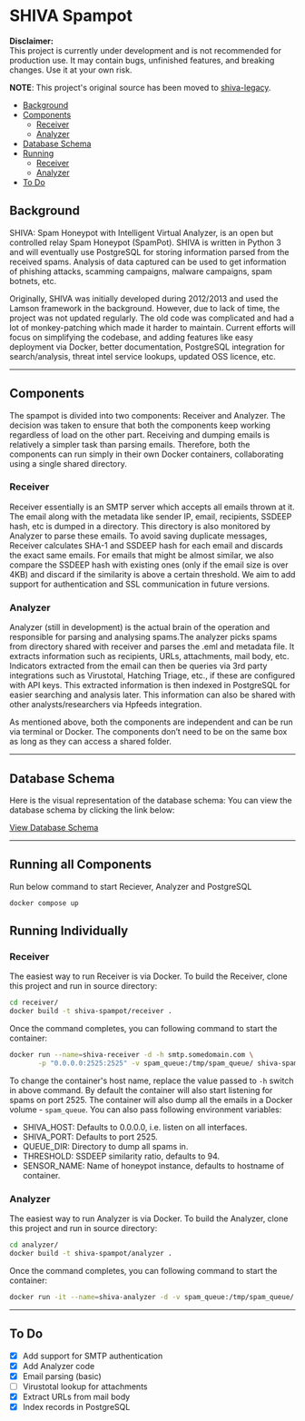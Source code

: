# SHIVA Spampot

**Disclaimer:**  
This project is currently under development and is not recommended for production use. It may contain bugs, unfinished features, and breaking changes. Use it at your own risk.

**NOTE**: This project's original source has been moved to
[shiva-legacy](https://github.com/shiva-spampot/shiva-legacy).

- [Background](#background)
- [Components](#components)
  - [Receiver](#receiver)
  - [Analyzer](#analyzer)
- [Database Schema](#database-schema)
- [Running](#running)
  - [Receiver](#receiver-1)
  - [Analyzer](#analyzer-1)
- [To Do](#to-do)

## Background

SHIVA: Spam Honeypot with Intelligent Virtual Analyzer, is an open but controlled relay Spam Honeypot (SpamPot). SHIVA is written in Python 3 and will eventually use PostgreSQL for storing information parsed from the received spams. Analysis of data captured can be used to get information of phishing attacks, scamming campaigns, malware campaigns, spam botnets, etc.

Originally, SHIVA was initially developed during 2012/2013 and used the Lamson framework in the background. However, due to lack of time, the project was not updated regularly. The old code was complicated and had a lot of monkey-patching which made it harder to maintain. Current efforts will focus on simplifying the codebase, and adding features like easy deployment via Docker, better documentation, PostgreSQL integration for search/analysis, threat intel service lookups, updated OSS licence, etc.

---

## Components

The spampot is divided into two components: Receiver and Analyzer. The decision was taken to ensure that both the components keep working regardless of load on the other part. Receiving and dumping emails is relatively a simpler task than parsing emails. Therefore, both the components can run simply in their own Docker containers, collaborating using a single shared directory.

### Receiver

Receiver essentially is an SMTP server which accepts all emails thrown at it. The email along with the metadata like sender IP, email, recipients, SSDEEP hash, etc is dumped in a directory. This directory is also monitored by Analyzer to parse these emails. To avoid saving duplicate messages, Receiver calculates SHA-1 and SSDEEP hash for each email and discards the exact same emails. For emails that might be almost similar, we also compare the SSDEEP hash with existing ones (only if the email size is over 4KB) and discard if the similarity is above a certain threshold. We aim to add support for authentication and SSL communication in future versions.

### Analyzer

Analyzer (still in development) is the actual brain of the operation and responsible for parsing and analysing spams.The analyzer picks spams from directory shared with receiver and parses the .eml and metadata file. It extracts information such as recipients, URLs, attachments, mail body, etc. Indicators extracted from the email can then be queries via 3rd party integrations such as Virustotal, Hatching Triage, etc., if these are configured with API keys. This extracted information is then indexed in PostgreSQL for easier searching and analysis later. This information can also be shared with other analysts/researchers via Hpfeeds integration.

As mentioned above, both the components are independent and can be run via terminal or Docker. The components don’t need to be on the same box as long as they can access a shared folder.

---

## Database Schema

Here is the visual representation of the database schema:
You can view the database schema by clicking the link below:

[View Database Schema](images/Shiva-Schema.png)

---

## Running all Components

Run below command to start Reciever, Analyzer and PostgreSQL

```shell
docker compose up
```

## Running Individually

### Receiver

The easiest way to run Receiver is via Docker. To build the Receiver, clone this project and run in source directory:

```bash
cd receiver/
docker build -t shiva-spampot/receiver .
```

Once the command completes, you can following command to start the container:

```bash
docker run --name=shiva-receiver -d -h smtp.somedomain.com \
       -p "0.0.0.0:2525:2525" -v spam_queue:/tmp/spam_queue/ shiva-spampot/receiver
```

To change the container's host name, replace the value passed to `-h` switch in above command. By default the container will also start listening for spams on port 2525. The container will also dump all the emails in a Docker volume - `spam_queue`. You can also pass following environment variables:

- SHIVA_HOST: Defaults to 0.0.0.0, i.e. listen on all interfaces.
- SHIVA_PORT: Defaults to port 2525.
- QUEUE_DIR: Directory to dump all spams in.
- THRESHOLD: SSDEEP similarity ratio, defaults to 94.
- SENSOR_NAME: Name of honeypot instance, defaults to hostname of container.

### Analyzer

The easiest way to run Analyzer is via Docker. To build the Analyzer, clone this project and run in source directory:

```bash
cd analyzer/
docker build -t shiva-spampot/analyzer .
```

Once the command completes, you can following command to start the container:

```bash
docker run -it --name=shiva-analyzer -d -v spam_queue:/tmp/spam_queue/ shiva-spampot/analyzer
```

---

## To Do

- [x] Add support for SMTP authentication
- [x] Add Analyzer code
- [x] Email parsing (basic)
- [ ] Virustotal lookup for attachments
- [x] Extract URLs from mail body
- [x] Index records in PostgreSQL
